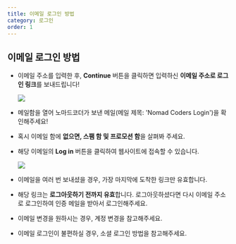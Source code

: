 ```yaml
---
title: 이메일 로그인 방법
category: 로그인
order: 1
---
```


## 이메일 로그인 방법

- 이메일 주소를 입력한 후, **Continue** 버튼을 클릭하면 입력하신 **이메일 주소로 로그인 링크**를 보내드립니다!

  ![](https://i.ibb.co/71K3Tb9/0.png)

- 메일함을 열어 노마드코더가 보낸 메일(메일 제목: 'Nomad Coders Login')을 확인해주세요!
- 혹시 이메일 함에 **없으면, 스팸 함 및 프로모션 함**을 살펴봐 주세요.
- 해당 이메일의 **Log in** 버튼을 클릭하여 웹사이트에 접속할 수 있습니다.

  ![](https://i.ibb.co/Hdrm0DM/1.png)

- 이메일을 여러 번 보내셨을 경우, 가장 마지막에 도착한 링크만 유효합니다.
- 해당 링크는 **로그아웃하기 전까지 유효**합니다. 로그아웃하셨다면 다시 이메일 주소로 로그인하여 인증 메일을 받아서 로그인해주세요.
- 이메일 변경을 원하시는 경우, 계정 변경을 참고해주세요.
- 이메일 로그인이 불편하실 경우, 소셜 로그인 방법을 참고해주세요.
